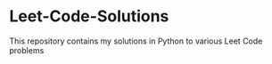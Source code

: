 # Leet-Code-Solutions
This repository contains my solutions in Python to various Leet Code problems
